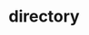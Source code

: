 <!-- generated by markdown-notes-tree -->

# directory

<!-- optional markdown-notes-tree directory description starts here -->

<!-- optional markdown-notes-tree directory description ends here -->



